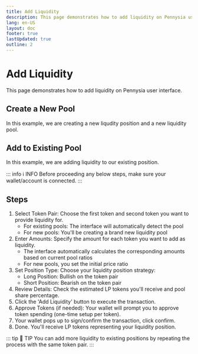 ```yaml
---
title: Add Liquidity
description: This page demonstrates how to add liquidity on Pennysia user interface.
lang: en-US
layout: doc
footer: true
lastUpdated: true
outline: 2
---
```


# Add Liquidity
This page demonstrates how to add liquidity on Pennysia user interface.

## Create a New Pool
In this example, we are creating a new liqudity position and a new liquidity pool.
<YouTubeEmbed video-id="BlPMw_5mNek" />

## Add to Existing Pool
In this example, we are adding liquidity to our existing position.
<YouTubeEmbed video-id="WW27PkDVU5E" />


::: info :information_source:  INFO
Before proceeding any below steps, make sure your wallet/account is connected.
:::

## Steps
1. Select Token Pair: Choose the first token and second token you want to provide liquidity for.
    - For existing pools: The interface will automatically detect the pool
    - For new pools: You'll be creating a brand new liquidity pool
2. Enter Amounts: Specify the amount for each token you want to add as liquidity.
    - The interface automatically calculates the corresponding amounts based on current pool ratios
    - For new pools, you set the initial price ratio
3. Set Position Type: Choose your liquidity position strategy:
    - Long Position: Bullish on the token pair
    - Short Position: Bearish on the token pair
4. Review Details: Check the estimated LP tokens you'll receive and pool share percentage.
5. Click the 'Add Liquidity' button to execute the transaction.
6. Approve Tokens (if needed): Your wallet will prompt you to approve token spending (one-time setup per token).
7. Your wallet pops up to sign/confirm the transaction, click confirm.
8. Done. You'll receive LP tokens representing your liquidity position.



::: tip :book: TIP
You can add more liquidity to existing positions by repeating the process with the same token pair.
 :::

